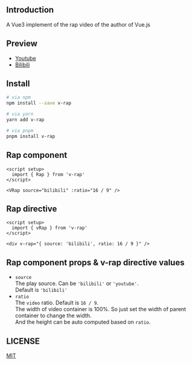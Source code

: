 ## Introduction

A Vue3 implement of the rap video of the author of Vue.js

## Preview

* [Youtube](https://www.youtube.com/embed/JId_GqRjuP0)
* [Bilibili](https://player.bilibili.com/player.html?aid=821884862&bvid=BV1jG4y1P7cy&cid=1008865725&page=1)

## Install

```sh
# via npm
npm install --save v-rap

# via yarn
yarn add v-rap

# via pnpm
pnpm install v-rap
```

## Rap component

```vue
<script setup>
  import { Rap } from 'v-rap'
</script>

<VRap source="bilibili" :ratio="16 / 9" />
```

## Rap directive

```vue
<script setup>
  import { vRap } from 'v-rap'
</script>

<div v-rap="{ source: 'bilibili', ratio: 16 / 9 }" />
```
## Rap component props & v-rap directive values

* `source`  
The play source. Can be `'bilibili'` or `'youtube'`.  
Default is `'bilibili'`
* `ratio`  
The `video` ratio. Default is `16 / 9`.  
The width of video container is 100%. So just set the width of parent container to change the width.  
And the height can be auto computed based on `ratio`.

## LICENSE

[MIT](./LICENSE)
